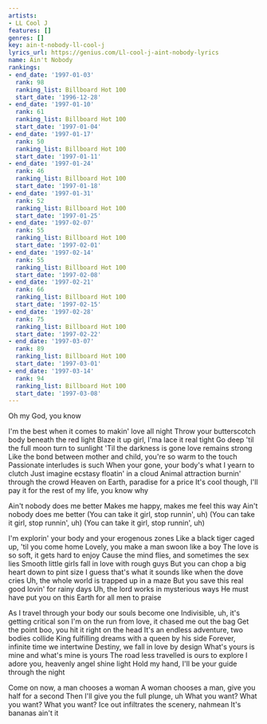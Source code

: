 ```yaml
---
artists:
- LL Cool J
features: []
genres: []
key: ain-t-nobody-ll-cool-j
lyrics_url: https://genius.com/Ll-cool-j-aint-nobody-lyrics
name: Ain't Nobody
rankings:
- end_date: '1997-01-03'
  rank: 98
  ranking_list: Billboard Hot 100
  start_date: '1996-12-28'
- end_date: '1997-01-10'
  rank: 61
  ranking_list: Billboard Hot 100
  start_date: '1997-01-04'
- end_date: '1997-01-17'
  rank: 50
  ranking_list: Billboard Hot 100
  start_date: '1997-01-11'
- end_date: '1997-01-24'
  rank: 46
  ranking_list: Billboard Hot 100
  start_date: '1997-01-18'
- end_date: '1997-01-31'
  rank: 52
  ranking_list: Billboard Hot 100
  start_date: '1997-01-25'
- end_date: '1997-02-07'
  rank: 55
  ranking_list: Billboard Hot 100
  start_date: '1997-02-01'
- end_date: '1997-02-14'
  rank: 55
  ranking_list: Billboard Hot 100
  start_date: '1997-02-08'
- end_date: '1997-02-21'
  rank: 66
  ranking_list: Billboard Hot 100
  start_date: '1997-02-15'
- end_date: '1997-02-28'
  rank: 75
  ranking_list: Billboard Hot 100
  start_date: '1997-02-22'
- end_date: '1997-03-07'
  rank: 89
  ranking_list: Billboard Hot 100
  start_date: '1997-03-01'
- end_date: '1997-03-14'
  rank: 94
  ranking_list: Billboard Hot 100
  start_date: '1997-03-08'
---
```

Oh my God, you know


I'm the best when it comes to makin' love all night
Throw your butterscotch body beneath the red light
Blaze it up girl, I'ma lace it real tight
Go deep 'til the full moon turn to sunlight
'Til the darkness is gone love remains strong
Like the bond between mother and child, you're so warm to the touch
Passionate interludes is such
When your gone, your body's what I yearn to clutch
Just imagine ecstasy floatin' in a cloud
Animal attraction burnin' through the crowd
Heaven on Earth, paradise for a price
It's cool though, I'll pay it for the rest of my life, you know why


Ain't nobody does me better
Makes me happy, makes me feel this way
Ain't nobody does me better
(You can take it girl, stop runnin', uh)
(You can take it girl, stop runnin', uh)
(You can take it girl, stop runnin', uh)


I'm explorin' your body and your erogenous zones
Like a black tiger caged up, 'til you come home
Lovely, you make a man swoon like a boy
The love is so soft, it gets hard to enjoy
Cause the mind flies, and sometimes the sex lies
Smooth little girls fall in love with rough guys
But you can chop a big heart down to pint size
I guess that's what it sounds like when the dove cries
Uh, the whole world is trapped up in a maze
But you save this real good lovin' for rainy days
Uh, the lord works in mysterious ways
He must have put you on this Earth for all men to praise




As I travel through your body our souls become one
Indivisible, uh, it's getting critical son
I'm on the run from love, it chased me out the bag
Get the point boo, you hit it right on the head
It's an endless adventure, two bodies collide
King fulfilling dreams with a queen by his side
Forever, infinite time we intertwine
Destiny, we fall in love by design
What's yours is mine and what's mine is yours
The road less travelled is ours to explore
I adore you, heavenly angel shine light
Hold my hand, I'll be your guide through the night




Come on now, a man chooses a woman
A woman chooses a man, give you half for a second
Then I'll give you the full plunge, uh
What you want? What you want? What you want?
Ice out infiltrates the scenery, nahmean
It's bananas ain't it
